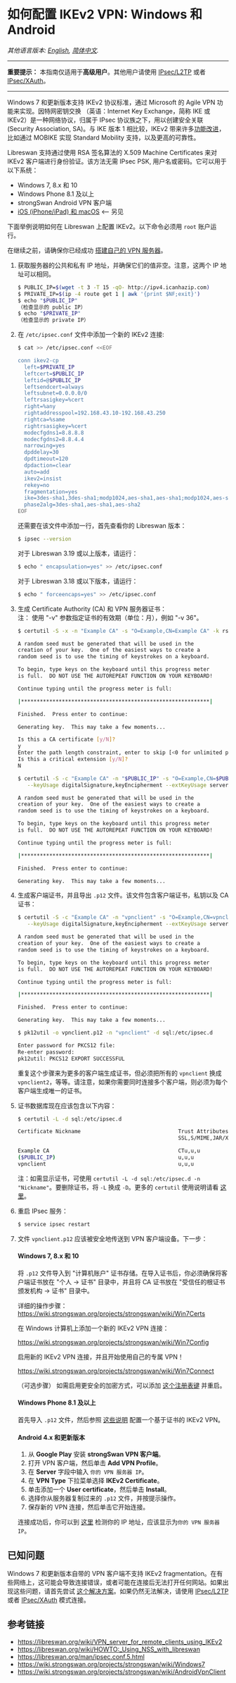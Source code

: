 ﻿# 如何配置 IKEv2 VPN: Windows 和 Android

*其他语言版本: [English](ikev2-howto.md), [简体中文](ikev2-howto-zh.md).*

---

**重要提示：** 本指南仅适用于**高级用户**。其他用户请使用 <a href="clients-zh.md" target="_blank">IPsec/L2TP</a> 或者 <a href="clients-xauth-zh.md" target="_blank">IPsec/XAuth</a>。

---

Windows 7 和更新版本支持 IKEv2 协议标准，通过 Microsoft 的 Agile VPN 功能来实现。因特网密钥交换 （英语：Internet Key Exchange，简称 IKE 或 IKEv2）是一种网络协议，归属于 IPsec 协议族之下，用以创建安全关联 (Security Association, SA)。与 IKE 版本 1 相比较，IKEv2 带来许多<a href="https://en.wikipedia.org/wiki/Internet_Key_Exchange#Improvements_with_IKEv2" target="_blank">功能改进</a>，比如通过 MOBIKE 实现 Standard Mobility 支持，以及更高的可靠性。

Libreswan 支持通过使用 RSA 签名算法的 X.509 Machine Certificates 来对 IKEv2 客户端进行身份验证。该方法无需 IPsec PSK, 用户名或密码。它可以用于以下系统：

- Windows 7, 8.x 和 10
- Windows Phone 8.1 及以上
- strongSwan Android VPN 客户端
- <a href="https://github.com/gaomd/docker-ikev2-vpn-server" target="_blank">iOS (iPhone/iPad) 和 macOS</a> <-- 另见

下面举例说明如何在 Libreswan 上配置 IKEv2。以下命令必须用 `root` 账户运行。

在继续之前，请确保你已经成功 <a href="https://github.com/hwdsl2/setup-ipsec-vpn/blob/master/README-zh.md" target="_blank">搭建自己的 VPN 服务器</a>。

1. 获取服务器的公共和私有 IP 地址，并确保它们的值非空。注意，这两个 IP 地址可以相同。

   ```bash
   $ PUBLIC_IP=$(wget -t 3 -T 15 -qO- http://ipv4.icanhazip.com)
   $ PRIVATE_IP=$(ip -4 route get 1 | awk '{print $NF;exit}')
   $ echo "$PUBLIC_IP"
   （检查显示的 public IP）
   $ echo "$PRIVATE_IP"
   （检查显示的 private IP）
   ```

1. 在 `/etc/ipsec.conf` 文件中添加一个新的 IKEv2 连接:

   ```bash
   $ cat >> /etc/ipsec.conf <<EOF

   conn ikev2-cp
     left=$PRIVATE_IP
     leftcert=$PUBLIC_IP
     leftid=@$PUBLIC_IP
     leftsendcert=always
     leftsubnet=0.0.0.0/0
     leftrsasigkey=%cert
     right=%any
     rightaddresspool=192.168.43.10-192.168.43.250
     rightca=%same
     rightrsasigkey=%cert
     modecfgdns1=8.8.8.8
     modecfgdns2=8.8.4.4
     narrowing=yes
     dpddelay=30
     dpdtimeout=120
     dpdaction=clear
     auto=add
     ikev2=insist
     rekey=no
     fragmentation=yes
     ike=3des-sha1,3des-sha1;modp1024,aes-sha1,aes-sha1;modp1024,aes-sha2,aes-sha2;modp1024
     phase2alg=3des-sha1,aes-sha1,aes-sha2
   EOF
   ```

   还需要在该文件中添加一行，首先查看你的 Libreswan 版本：

   ```bash
   $ ipsec --version
   ```

   对于 Libreswan 3.19 或以上版本，请运行：

   ```bash
   $ echo " encapsulation=yes" >> /etc/ipsec.conf
   ```

   对于 Libreswan 3.18 或以下版本，请运行：

   ```bash
   $ echo " forceencaps=yes" >> /etc/ipsec.conf
   ```

1. 生成 Certificate Authority (CA) 和 VPN 服务器证书：   
   注： 使用 "-v" 参数指定证书的有效期（单位：月），例如 "-v 36"。

   ```bash
   $ certutil -S -x -n "Example CA" -s "O=Example,CN=Example CA" -k rsa -g 4096 -v 36 -d sql:/etc/ipsec.d -t "CT,," -2

   A random seed must be generated that will be used in the
   creation of your key.  One of the easiest ways to create a
   random seed is to use the timing of keystrokes on a keyboard.

   To begin, type keys on the keyboard until this progress meter
   is full.  DO NOT USE THE AUTOREPEAT FUNCTION ON YOUR KEYBOARD!

   Continue typing until the progress meter is full:

   |************************************************************|

   Finished.  Press enter to continue:

   Generating key.  This may take a few moments...

   Is this a CA certificate [y/N]?
   y
   Enter the path length constraint, enter to skip [<0 for unlimited path]: >
   Is this a critical extension [y/N]?
   N

   $ certutil -S -c "Example CA" -n "$PUBLIC_IP" -s "O=Example,CN=$PUBLIC_IP" -k rsa -g 4096 -v 36 -d sql:/etc/ipsec.d -t ",," \
      --keyUsage digitalSignature,keyEncipherment --extKeyUsage serverAuth --extSAN "ip:$PUBLIC_IP,dns:$PUBLIC_IP"

   A random seed must be generated that will be used in the
   creation of your key.  One of the easiest ways to create a
   random seed is to use the timing of keystrokes on a keyboard.

   To begin, type keys on the keyboard until this progress meter
   is full.  DO NOT USE THE AUTOREPEAT FUNCTION ON YOUR KEYBOARD!

   Continue typing until the progress meter is full:

   |************************************************************|

   Finished.  Press enter to continue:

   Generating key.  This may take a few moments...
   ```

1. 生成客户端证书，并且导出 `.p12` 文件。该文件包含客户端证书，私钥以及 CA 证书：

   ```bash
   $ certutil -S -c "Example CA" -n "vpnclient" -s "O=Example,CN=vpnclient" -k rsa -g 4096 -v 36 -d sql:/etc/ipsec.d -t ",," \
      --keyUsage digitalSignature,keyEncipherment --extKeyUsage serverAuth,clientAuth -8 "vpnclient"

   A random seed must be generated that will be used in the
   creation of your key.  One of the easiest ways to create a
   random seed is to use the timing of keystrokes on a keyboard.

   To begin, type keys on the keyboard until this progress meter
   is full.  DO NOT USE THE AUTOREPEAT FUNCTION ON YOUR KEYBOARD!

   Continue typing until the progress meter is full:

   |************************************************************|

   Finished.  Press enter to continue:

   Generating key.  This may take a few moments...

   $ pk12util -o vpnclient.p12 -n "vpnclient" -d sql:/etc/ipsec.d

   Enter password for PKCS12 file:
   Re-enter password:
   pk12util: PKCS12 EXPORT SUCCESSFUL
   ```

   重复这个步骤来为更多的客户端生成证书，但必须把所有的 `vpnclient` 换成 `vpnclient2`，等等。请注意，如果你需要同时连接多个客户端，则必须为每个客户端生成唯一的证书。

1. 证书数据库现在应该包含以下内容：

   ```bash
   $ certutil -L -d sql:/etc/ipsec.d

   Certificate Nickname                               Trust Attributes
                                                      SSL,S/MIME,JAR/XPI

   Example CA                                         CTu,u,u
   ($PUBLIC_IP)                                       u,u,u
   vpnclient                                          u,u,u
   ```

   注：如需显示证书，可使用 `certutil -L -d sql:/etc/ipsec.d -n "Nickname"`。要删除证书，将 `-L` 换成 `-D`。更多的 `certutil` 使用说明请看 <a href="http://manpages.ubuntu.com/manpages/zesty/man1/certutil.1.html" target="_blank">这里</a>。

1. 重启 IPsec 服务：

   ```bash
   $ service ipsec restart
   ```

1. 文件 `vpnclient.p12` 应该被安全地传送到 VPN 客户端设备。下一步：

   #### Windows 7, 8.x 和 10

   将 `.p12` 文件导入到 "计算机账户" 证书存储。在导入证书后，你必须确保将客户端证书放在 "个人 -> 证书" 目录中，并且将 CA 证书放在 "受信任的根证书颁发机构 -> 证书" 目录中。

   详细的操作步骤：  
   https://wiki.strongswan.org/projects/strongswan/wiki/Win7Certs

   在 Windows 计算机上添加一个新的 IKEv2 VPN 连接：

   https://wiki.strongswan.org/projects/strongswan/wiki/Win7Config

   启用新的 IKEv2 VPN 连接，并且开始使用自己的专属 VPN！

   https://wiki.strongswan.org/projects/strongswan/wiki/Win7Connect

   （可选步骤） 如需启用更安全的加密方式，可以添加 <a href="https://wiki.strongswan.org/projects/strongswan/wiki/Windows7#AES-256-CBC-and-MODP2048" target="_blank">这个注册表键</a> 并重启。

   #### Windows Phone 8.1 及以上

   首先导入 `.p12` 文件，然后参照 <a href="https://technet.microsoft.com/en-us/windows/dn673608.aspx" target="_blank">这些说明</a> 配置一个基于证书的 IKEv2 VPN。

   #### Android 4.x 和更新版本

   1. 从 **Google Play** 安装 **strongSwan VPN 客户端**。
   2. 打开 VPN 客户端，然后单击 **Add VPN Profile**。
   3. 在 **Server** 字段中输入 `你的 VPN 服务器 IP`。
   4. 在 **VPN Type** 下拉菜单选择 **IKEv2 Certificate**。
   5. 单击添加一个 **User certificate**，然后单击 **Install**。
   6. 选择你从服务器复制过来的 `.p12` 文件，并按提示操作。
   7. 保存新的 VPN 连接，然后单击它开始连接。

   连接成功后，你可以到 <a href="https://www.ipchicken.com" target="_blank">这里</a> 检测你的 IP 地址，应该显示为`你的 VPN 服务器 IP`。

## 已知问题

Windows 7 和更新版本自带的 VPN 客户端不支持 IKEv2 fragmentation。在有些网络上，这可能会导致连接错误，或者可能在连接后无法打开任何网站。如果出现这些问题，请首先尝试 <a href="clients-zh.md#故障排除" target="_blank">这个解决方案</a>。如果仍然无法解决，请使用 <a href="clients-zh.md" target="_blank">IPsec/L2TP</a> 或者 <a href="clients-xauth-zh.md" target="_blank">IPsec/XAuth</a> 模式连接。

## 参考链接

* https://libreswan.org/wiki/VPN_server_for_remote_clients_using_IKEv2
* https://libreswan.org/wiki/HOWTO:_Using_NSS_with_libreswan
* https://libreswan.org/man/ipsec.conf.5.html
* https://wiki.strongswan.org/projects/strongswan/wiki/Windows7
* https://wiki.strongswan.org/projects/strongswan/wiki/AndroidVpnClient
